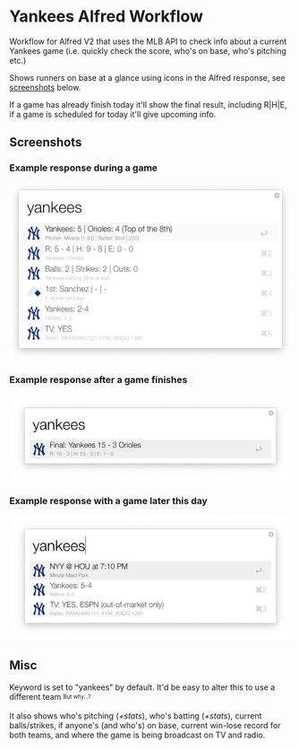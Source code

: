 # Yankees Alfred Workflow

Workflow for Alfred V2 that uses the MLB API to check info about a current Yankees game (i.e. quickly check the score, who's on base, who's pitching etc.)

Shows runners on base at a glance using icons in the Alfred response, see [screenshots](#screenshots) below.

If a game has already finish today it'll show the final result, including R|H|E, if a game is scheduled for today it'll give upcoming info.

## Screenshots

### Example response during a game
![Screenshot of workflow during game](screenshots/active_game.png?raw=true "A screenshot of workflow during game")

### Example response after a game finishes
![Screenshot of workflow after a game](screenshots/final.png?raw=true "A screenshot of workflow after a game")

### Example response with a game later this day
![Screenshot of workflow before a game](screenshots/upcoming.png?raw=true "A screenshot of workflow before a game")

## Misc

Keyword is set to "yankees" by default. It'd be easy to alter this to use a different team <sub><sup>But why...?</sup></sub>

It also shows who's pitching (_+stats_), who's batting (_+stats_), current balls/strikes, if anyone's (and who's) on base, current win-lose record for both teams, and where the game is being broadcast on TV and radio.
